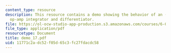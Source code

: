 ```yaml
---
content_type: resource
description: This resource contains a demo showing the behavior of an (inverting)
  op-amp integrator and differentiator.
file: https://ol-ocw-studio-app-production.s3.amazonaws.com/courses/6-002-circuits-and-electronics-spring-2007/11771c2adc52f05d65c3fc27fdacdc58_demo_17.pdf
file_type: application/pdf
resourcetype: Document
title: demo_17.pdf
uid: 11771c2a-dc52-f05d-65c3-fc27fdacdc58
---
```

